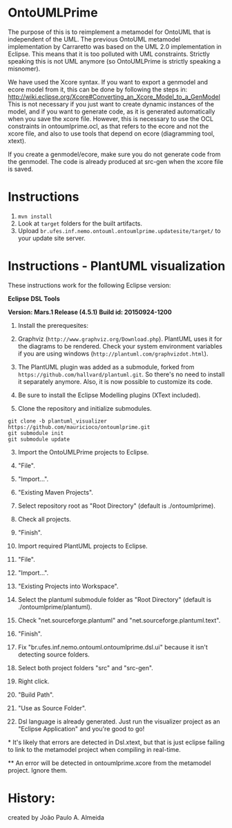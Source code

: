 OntoUMLPrime
============
The purpose of this is to reimplement a metamodel for OntoUML that is independent of the UML. 
The previous OntoUML metamodel implementation by Carraretto was based on the UML 2.0 implementation
in Eclipse. This means that it is too polluted with UML constraints. Strictly speaking this is not 
UML anymore (so OntoUMLPrime is strictly speaking a misnomer). 
 
We have used the Xcore syntax. If you want to export a genmodel and ecore model from it, this can be done by following the steps in:
http://wiki.eclipse.org/Xcore#Converting_an_Xcore_Model_to_a_GenModel
This is not necessary if you just want to create dynamic instances of the model, and if you want to generate code, as it is generated
automatically when you save the xcore file. However, this is necessary to use the OCL constraints in ontoumlprime.ocl, as that refers
to the ecore and not the xcore file, and also to use tools that depend on ecore (diagramming tool, xtext). 
 
If you create a genmodel/ecore, make sure you do not generate code from the genmodel. The code is already produced at src-gen
when the xcore file is saved.

Instructions
============

1. `mvn install`
2. Look at `target` folders for the built artifacts.
3. Upload `br.ufes.inf.nemo.ontouml.ontoumlprime.updatesite/target/` to your
   update site server.

Instructions - PlantUML visualization
=====================================

These instructions work for the following Eclipse version:

**Eclipse DSL Tools**

**Version: Mars.1 Release (4.5.1)**
**Build id: 20150924-1200**

1. Install the prerequesites:
  1. Graphviz (`http://www.graphviz.org/Download.php`). PlantUML uses it for the diagrams to be rendered. Check your system environment variables if you are using windows (`http://plantuml.com/graphvizdot.html`).
  2. The PlantUML plugin was added as a submodule, forked from `https://github.com/hallvard/plantuml.git`. So there's no need to install it separately anymore. Also, it is now possible to customize its code.
  3. Be sure to install the Eclipse Modelling plugins (XText included).

2. Clone the repository and initialize submodules.
  ```
  git clone -b plantuml_visualizer https://github.com/mauricioco/ontoumlprime.git
  git submodule init
  git submodule update
  ```

3. Import the OntoUMLPrime projects to Eclipse.
  1. "File".
  2. "Import...".
  3. "Existing Maven Projects".
  4. Select repository root as "Root Directory" (default is ./ontoumlprime).
  5. Check all projects.
  6. "Finish".

4. Import required PlantUML projects to Eclipse. 
  1. "File".
  2. "Import...".
  3. "Existing Projects into Workspace".
  4. Select the plantuml submodule folder as "Root Directory" (default is ./ontoumlprime/plantuml).
  5. Check "net.sourceforge.plantuml" and "net.sourceforge.plantuml.text".
  6. "Finish".

5. Fix "br.ufes.inf.nemo.ontouml.ontoumlprime.dsl.ui" because it isn't detecting source folders.
  1. Select both project folders "src" and "src-gen".
  2. Right click.
  3. "Build Path".
  4. "Use as Source Folder".

6. Dsl language is already generated. Just run the visualizer project as an "Eclipse Application" and you're good to go!

\* It's likely that errors are detected in Dsl.xtext, but that is just eclipse failing to link to the metamodel project when compiling in real-time.

\*\* An error will be detected in ontoumlprime.xcore from the metamodel project. Ignore them.

History:
========
created by João Paulo A. Almeida
